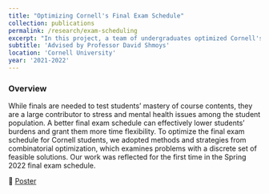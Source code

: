 ```yaml
---
title: "Optimizing Cornell's Final Exam Schedule"
collection: publications
permalink: /research/exam-scheduling
excerpt: "In this project, a team of undergraduates optimized Cornell's final exam schedule in a three-step fashion using integer programming and heuristics. I explored a TSP approach to reduce conflicts by assigning class to block and block to time together. Furthermore, I analyzed various metrics, especially in the discussion of deviating from a fixed timetable."
subtitle: 'Advised by Professor David Shmoys'
location: 'Cornell University'
year: '2021-2022'
---
```

### Overview
While finals are needed to test students’ mastery of course contents, they are a large contributor to stress and mental health issues among the student population. A better final exam schedule can effectively lower students’ burdens and grant them more time flexibility. To optimize the final exam schedule for Cornell students, we adopted methods and strategies from combinatorial optimization, which examines problems with a discrete set of feasible solutions. Our work was reflected for the first time in the Spring 2022 final exam schedule. 

📃 [Poster](http://academicpages.github.io/files/scheduling-poster.pdf)